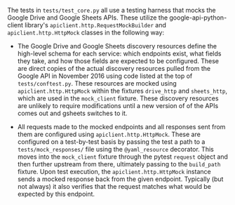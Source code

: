 The tests in `tests/test_core.py` all use a testing harness that mocks the Google Drive and Google Sheets APIs. These utilize the google-api-python-client library's `apiclient.http.RequestMockBuilder` and `apiclient.http.HttpMock` classes in the following way:

* The Google Drive and Google Sheets discovery resources define the high-level schema for each service: which endpoints exist, what fields they take, and how those fields are expected to be configured. These are direct copies of the actual discovery resources pulled from the Google API in November 2016 using code listed at the top of `tests/conftest.py`. These resources are mocked using `apiclient.http.HttpMock` within the fixtures `drive_http` and `sheets_http`, which are used in the `mock_client` fixture. These discovery resources are unlikely to require modifications until a new version of of the APIs comes out and gsheets switches to it.

* All requests made to the mocked endpoints and all responses sent from them are configured using `apiclient.http.HttpMock`. These are configured on a test-by-test basis by passing the test a path to a `tests/mock_responses/` file using the `@yaml_resource` decorator. This moves into the `mock_client` fixture through the pytest `request` object and then further upstream from there, ultimately passing to the `build_path` fixture. Upon test execution, the `apiclient.http.HttpMock` instance sends a mocked response back from the given endpoint. Typically (but not always) it also verifies that the request matches what would be expected by this endpoint.

